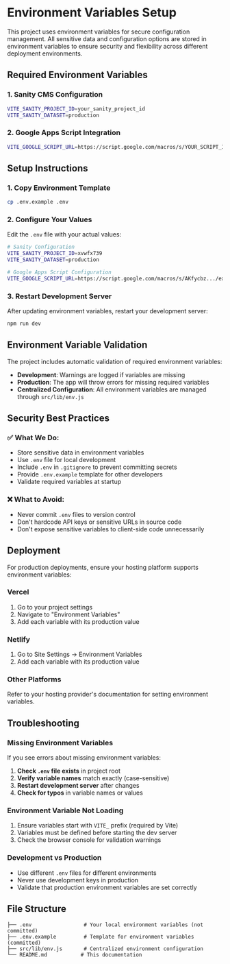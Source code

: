 # Environment Variables Setup

This project uses environment variables for secure configuration management. All sensitive data and configuration options are stored in environment variables to ensure security and flexibility across different deployment environments.

## Required Environment Variables

### 1. Sanity CMS Configuration
```bash
VITE_SANITY_PROJECT_ID=your_sanity_project_id
VITE_SANITY_DATASET=production
```

### 2. Google Apps Script Integration
```bash
VITE_GOOGLE_SCRIPT_URL=https://script.google.com/macros/s/YOUR_SCRIPT_ID/exec
```

## Setup Instructions

### 1. Copy Environment Template
```bash
cp .env.example .env
```

### 2. Configure Your Values
Edit the `.env` file with your actual values:

```bash
# Sanity Configuration
VITE_SANITY_PROJECT_ID=xvwfx739
VITE_SANITY_DATASET=production

# Google Apps Script Configuration
VITE_GOOGLE_SCRIPT_URL=https://script.google.com/macros/s/AKfycbz.../exec
```

### 3. Restart Development Server
After updating environment variables, restart your development server:
```bash
npm run dev
```

## Environment Variable Validation

The project includes automatic validation of required environment variables:

- **Development**: Warnings are logged if variables are missing
- **Production**: The app will throw errors for missing required variables
- **Centralized Configuration**: All environment variables are managed through `src/lib/env.js`

## Security Best Practices

### ✅ What We Do:
- Store sensitive data in environment variables
- Use `.env` file for local development
- Include `.env` in `.gitignore` to prevent committing secrets
- Provide `.env.example` template for other developers
- Validate required variables at startup

### ❌ What to Avoid:
- Never commit `.env` files to version control
- Don't hardcode API keys or sensitive URLs in source code
- Don't expose sensitive variables to client-side code unnecessarily

## Deployment

For production deployments, ensure your hosting platform supports environment variables:

### Vercel
1. Go to your project settings
2. Navigate to "Environment Variables"
3. Add each variable with its production value

### Netlify
1. Go to Site Settings → Environment Variables
2. Add each variable with its production value

### Other Platforms
Refer to your hosting provider's documentation for setting environment variables.

## Troubleshooting

### Missing Environment Variables
If you see errors about missing environment variables:

1. **Check `.env` file exists** in project root
2. **Verify variable names** match exactly (case-sensitive)
3. **Restart development server** after changes
4. **Check for typos** in variable names or values

### Environment Variable Not Loading
1. Ensure variables start with `VITE_` prefix (required by Vite)
2. Variables must be defined before starting the dev server
3. Check the browser console for validation warnings

### Development vs Production
- Use different `.env` files for different environments
- Never use development keys in production
- Validate that production environment variables are set correctly

## File Structure
```
├── .env                 # Your local environment variables (not committed)
├── .env.example         # Template for environment variables (committed)
├── src/lib/env.js       # Centralized environment configuration
└── README.md           # This documentation
```

